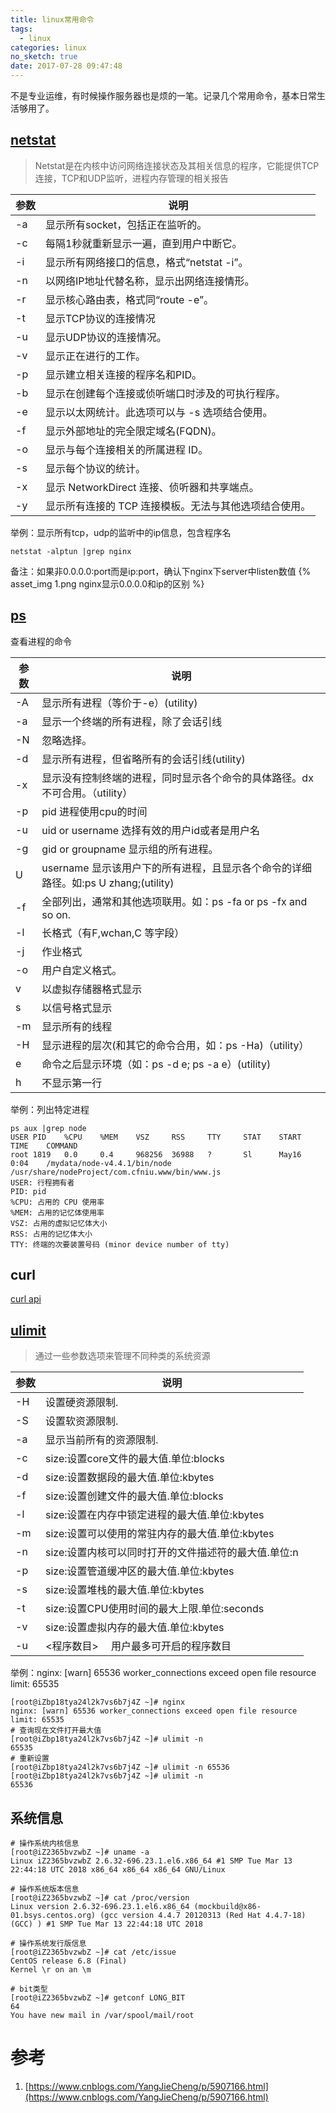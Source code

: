 ```yaml
---
title: linux常用命令
tags:
  - linux
categories: linux
no_sketch: true
date: 2017-07-28 09:47:48
---
```



不是专业运维，有时候操作服务器也是烦的一笔。记录几个常用命令，基本日常生活够用了。

## [netstat](https://baike.baidu.com/item/Netstat)
> Netstat是在内核中访问网络连接状态及其相关信息的程序，它能提供TCP连接，TCP和UDP监听，进程内存管理的相关报告

| 参数 | 说明 |
| - | --- |
| -a | 显示所有socket，包括正在监听的。|
| -c | 每隔1秒就重新显示一遍，直到用户中断它。|
| -i | 显示所有网络接口的信息，格式“netstat -i”。|
| -n | 以网络IP地址代替名称，显示出网络连接情形。|
| -r |显示核心路由表，格式同“route -e”。|
| -t | 显示TCP协议的连接情况 |
| -u | 显示UDP协议的连接情况。|
| -v | 显示正在进行的工作。|
| -p | 显示建立相关连接的程序名和PID。|
| -b | 显示在创建每个连接或侦听端口时涉及的可执行程序。|
| -e | 显示以太网统计。此选项可以与 -s 选项结合使用。|
| -f | 显示外部地址的完全限定域名(FQDN)。|
| -o | 显示与每个连接相关的所属进程 ID。|
| -s | 显示每个协议的统计。|
| -x | 显示 NetworkDirect 连接、侦听器和共享端点。|
| -y | 显示所有连接的 TCP 连接模板。无法与其他选项结合使用。|

举例：显示所有tcp，udp的监听中的ip信息，包含程序名
````
netstat -alptun |grep nginx
````
备注：如果非0.0.0.0:port而是ip:port，确认下nginx下server中listen数值
{% asset_img 1.png nginx显示0.0.0.0和ip的区别 %}

## [ps](http://www.cnblogs.com/wangkangluo1/archive/2011/09/23/2185938.html)
查看进程的命令

| 参数 | 说明 |
| - | --- |
| -A |  显示所有进程（等价于-e）(utility) |
| -a |  显示一个终端的所有进程，除了会话引线 |
| -N |  忽略选择。 |
| -d |  显示所有进程，但省略所有的会话引线(utility) |
| -x |  显示没有控制终端的进程，同时显示各个命令的具体路径。dx不可合用。（utility） |
| -p |  pid 进程使用cpu的时间 |
| -u |  uid or username 选择有效的用户id或者是用户名 |
| -g |  gid or groupname 显示组的所有进程。 |
| U  | username 显示该用户下的所有进程，且显示各个命令的详细路径。如:ps U zhang;(utility) |
| -f |  全部列出，通常和其他选项联用。如：ps -fa or ps -fx and so on. |
| -l |  长格式（有F,wchan,C 等字段） |
| -j |  作业格式 |
| -o |  用户自定义格式。 |
| v  | 以虚拟存储器格式显示 |
| s  | 以信号格式显示 |
| -m |  显示所有的线程 |
| -H |  显示进程的层次(和其它的命令合用，如：ps -Ha)（utility） |
| e  | 命令之后显示环境（如：ps -d e; ps -a e）(utility) |
| h  | 不显示第一行 |

举例：列出特定进程
````
ps aux |grep node
USER PID    %CPU    %MEM    VSZ     RSS     TTY     STAT    START   TIME    COMMAND
root 1819   0.0     0.4     968256  36988   ?       Sl      May16   0:04    /mydata/node-v4.4.1/bin/node /usr/share/nodeProject/com.cfniu.www/bin/www.js
USER: 行程拥有者
PID: pid
%CPU: 占用的 CPU 使用率
%MEM: 占用的记忆体使用率
VSZ: 占用的虚拟记忆体大小
RSS: 占用的记忆体大小
TTY: 终端的次要装置号码 (minor device number of tty)
````
## curl
[curl api](https://curl.haxx.se/docs/httpscripting.html)

## [ulimit](https://www.ibm.com/developerworks/cn/linux/l-cn-ulimit/)
> 通过一些参数选项来管理不同种类的系统资源

| 参数 | 说明 |
| - | --- |
| -H | 设置硬资源限制. |
| -S | 设置软资源限制. |
| -a | 显示当前所有的资源限制. |
| -c | size:设置core文件的最大值.单位:blocks |
| -d | size:设置数据段的最大值.单位:kbytes |
| -f | size:设置创建文件的最大值.单位:blocks |
| -l | size:设置在内存中锁定进程的最大值.单位:kbytes |
| -m | size:设置可以使用的常驻内存的最大值.单位:kbytes |
| -n | size:设置内核可以同时打开的文件描述符的最大值.单位:n |
| -p | size:设置管道缓冲区的最大值.单位:kbytes |
| -s | size:设置堆栈的最大值.单位:kbytes |
| -t | size:设置CPU使用时间的最大上限.单位:seconds |
| -v | size:设置虚拟内存的最大值.单位:kbytes |
| -u | <程序数目> 　用户最多可开启的程序数目 |

举例：nginx: [warn] 65536 worker_connections exceed open file resource limit: 65535

````
[root@iZbp18tya24l2k7vs6b7j4Z ~]# nginx 
nginx: [warn] 65536 worker_connections exceed open file resource limit: 65535
# 查询现在文件打开最大值
[root@iZbp18tya24l2k7vs6b7j4Z ~]# ulimit -n
65535
# 重新设置
[root@iZbp18tya24l2k7vs6b7j4Z ~]# ulimit -n 65536
[root@iZbp18tya24l2k7vs6b7j4Z ~]# ulimit -n
65536
````

## 系统信息
````
# 操作系统内核信息
[root@iZ2365bvzwbZ ~]# uname -a
Linux iZ2365bvzwbZ 2.6.32-696.23.1.el6.x86_64 #1 SMP Tue Mar 13 22:44:18 UTC 2018 x86_64 x86_64 x86_64 GNU/Linux

# 操作系统版本信息
[root@iZ2365bvzwbZ ~]# cat /proc/version
Linux version 2.6.32-696.23.1.el6.x86_64 (mockbuild@x86-01.bsys.centos.org) (gcc version 4.4.7 20120313 (Red Hat 4.4.7-18) (GCC) ) #1 SMP Tue Mar 13 22:44:18 UTC 2018

# 操作系统发行版信息
[root@iZ2365bvzwbZ ~]# cat /etc/issue
CentOS release 6.8 (Final)
Kernel \r on an \m

# bit类型
[root@iZ2365bvzwbZ ~]# getconf LONG_BIT 
64
You have new mail in /var/spool/mail/root
````

# 参考
1. [https://www.cnblogs.com/YangJieCheng/p/5907166.html](https://www.cnblogs.com/YangJieCheng/p/5907166.html)